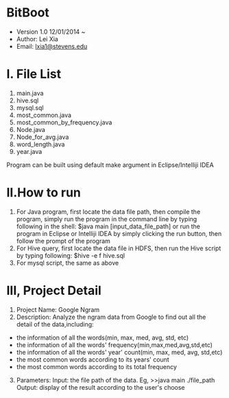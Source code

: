 BitBoot
=======
*  Version 1.0 12/01/2014 ~
*  Author: Lei Xia
*  Email: lxia1@stevens.edu

I. File List
============
1. main.java
2. hive.sql
3. mysql.sql
4. most_common.java
5. most_common_by_frequency.java
6. Node.java
7. Node_for_avg.java
8. word_length.java
9. year.java

Program can be built using default make argument in Eclipse/Intelliji IDEA

II.How to run
=============
1. For Java program, first locate the data file path, then compile the program,
simply run the program in the command line by typing following in the shell:
$java main [input_data_file_path]
or run the program in Eclipse or Intelliji IDEA by simply clicking the run button, then
follow the prompt of the program
2. For Hive query, first locate the data file in HDFS, then run the Hive script by
typing following:
$hive -e f hive.sql
3. For mysql script, the same as above

III, Project Detail
===================
1. Project Name: Google Ngram
2. Description: Analyze the ngram data from Google to find out all the detail of the data,including:
  *  the information of all the words(min, max, med, avg, std, etc)
  *  the information of all the words' frequency(min,max,med,avg,std,etc)
  *  the information of all the words' year' count(min, max, med, avg, std,etc)
  *  the most common words according to its years' count
  *  the most common words according to its total frequency

3. Parameters:
Input: the file path of the data. Eg, >>java main ./file_path
Output: display of the result according to the user's choose

